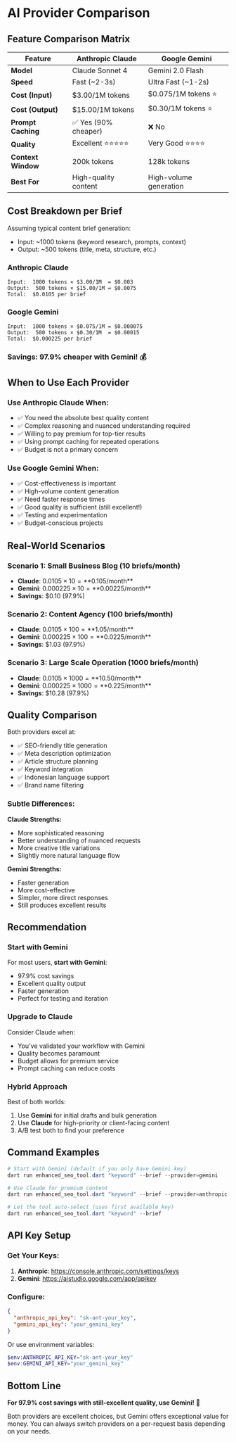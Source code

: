 # AI Provider Comparison

## Feature Comparison Matrix

| Feature | Anthropic Claude | Google Gemini |
|---------|-----------------|---------------|
| **Model** | Claude Sonnet 4 | Gemini 2.0 Flash |
| **Speed** | Fast (~2-3s) | Ultra Fast (~1-2s) |
| **Cost (Input)** | $3.00/1M tokens | $0.075/1M tokens ⭐ |
| **Cost (Output)** | $15.00/1M tokens | $0.30/1M tokens ⭐ |
| **Prompt Caching** | ✅ Yes (90% cheaper) | ❌ No |
| **Quality** | Excellent ⭐⭐⭐⭐⭐ | Very Good ⭐⭐⭐⭐ |
| **Context Window** | 200k tokens | 128k tokens |
| **Best For** | High-quality content | High-volume generation |

## Cost Breakdown per Brief

Assuming typical content brief generation:
- Input: ~1000 tokens (keyword research, prompts, context)
- Output: ~500 tokens (title, meta, structure, etc.)

### Anthropic Claude
```
Input:  1000 tokens × $3.00/1M  = $0.003
Output:  500 tokens × $15.00/1M = $0.0075
Total:  $0.0105 per brief
```

### Google Gemini
```
Input:  1000 tokens × $0.075/1M = $0.000075
Output:  500 tokens × $0.30/1M  = $0.00015
Total:  $0.000225 per brief
```

### Savings: 97.9% cheaper with Gemini! 💰

## When to Use Each Provider

### Use **Anthropic Claude** When:
- ✅ You need the absolute best quality content
- ✅ Complex reasoning and nuanced understanding required
- ✅ Willing to pay premium for top-tier results
- ✅ Using prompt caching for repeated operations
- ✅ Budget is not a primary concern

### Use **Google Gemini** When:
- ✅ Cost-effectiveness is important
- ✅ High-volume content generation
- ✅ Need faster response times
- ✅ Good quality is sufficient (still excellent!)
- ✅ Testing and experimentation
- ✅ Budget-conscious projects

## Real-World Scenarios

### Scenario 1: Small Business Blog (10 briefs/month)
- **Claude**: $0.0105 × 10 = **$0.105/month**
- **Gemini**: $0.000225 × 10 = **$0.00225/month**
- **Savings**: $0.10 (97.9%)

### Scenario 2: Content Agency (100 briefs/month)
- **Claude**: $0.0105 × 100 = **$1.05/month**
- **Gemini**: $0.000225 × 100 = **$0.0225/month**
- **Savings**: $1.03 (97.9%)

### Scenario 3: Large Scale Operation (1000 briefs/month)
- **Claude**: $0.0105 × 1000 = **$10.50/month**
- **Gemini**: $0.000225 × 1000 = **$0.225/month**
- **Savings**: $10.28 (97.9%)

## Quality Comparison

Both providers excel at:
- ✅ SEO-friendly title generation
- ✅ Meta description optimization
- ✅ Article structure planning
- ✅ Keyword integration
- ✅ Indonesian language support
- ✅ Brand name filtering

### Subtle Differences:

**Claude Strengths:**
- More sophisticated reasoning
- Better understanding of nuanced requests
- More creative title variations
- Slightly more natural language flow

**Gemini Strengths:**
- Faster generation
- More cost-effective
- Simpler, more direct responses
- Still produces excellent results

## Recommendation

### Start with Gemini
For most users, **start with Gemini**:
- 97.9% cost savings
- Excellent quality output
- Faster generation
- Perfect for testing and iteration

### Upgrade to Claude
Consider Claude when:
- You've validated your workflow with Gemini
- Quality becomes paramount
- Budget allows for premium service
- Prompt caching can reduce costs

### Hybrid Approach
Best of both worlds:
1. Use **Gemini** for initial drafts and bulk generation
2. Use **Claude** for high-priority or client-facing content
3. A/B test both to find your preference

## Command Examples

```powershell
# Start with Gemini (default if you only have Gemini key)
dart run enhanced_seo_tool.dart "keyword" --brief --provider=gemini

# Use Claude for premium content
dart run enhanced_seo_tool.dart "keyword" --brief --provider=anthropic

# Let the tool auto-select (uses first available key)
dart run enhanced_seo_tool.dart "keyword" --brief
```

## API Key Setup

### Get Your Keys:
1. **Anthropic**: https://console.anthropic.com/settings/keys
2. **Gemini**: https://aistudio.google.com/app/apikey

### Configure:
```json
{
  "anthropic_api_key": "sk-ant-your_key",
  "gemini_api_key": "your_gemini_key"
}
```

Or use environment variables:
```powershell
$env:ANTHROPIC_API_KEY="sk-ant-your_key"
$env:GEMINI_API_KEY="your_gemini_key"
```

## Bottom Line

**For 97.9% cost savings with still-excellent quality, use Gemini!** 🚀

Both providers are excellent choices, but Gemini offers exceptional value for money. You can always switch providers on a per-request basis depending on your needs.
